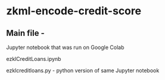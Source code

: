 # zkml-encode-credit-score



## Main file  - 

Jupyter notebook that was run on Google Colab

ezklCreditLoans.ipynb





ezklcreditloans.py - python version of same Jupyter notebook